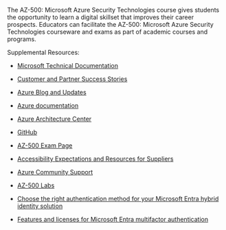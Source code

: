 The AZ-500: Microsoft Azure Security Technologies course gives students the opportunity to learn a digital skillset that improves their career prospects. Educators can facilitate the AZ-500: Microsoft Azure Security Technologies courseware and exams as part of academic courses and programs. 

Supplemental Resources: 

- [Microsoft Technical Documentation](https://aka.ms/docs) 

- [Customer and Partner Success Stories](https://azure.microsoft.com/resources/customer-stories/) 

- [Azure Blog and Updates ](https://azure.microsoft.com/blog/)

- [Azure documentation](https://aka.ms/azuredocs) 

- [Azure Architecture Center](https://aka.ms/azureac) 

- [GitHub](https://github.com/MicrosoftDocs/) 

- [AZ-500 Exam Page](https://aka.ms/az500exam)

- [Accessibility Expectations and Resources for Suppliers ](https://aka.ms/AccessibilityExpectations)

- [Azure Community Support](https://aka.ms/azurecommunitysupport) 

- [AZ-500 Labs ](https://aka.ms/AZ500labs)

- [Choose the right authentication method for your Microsoft Entra hybrid identity solution](/azure/active-directory/hybrid/choose-ad-authn) 

- [Features and licenses for Microsoft Entra multifactor authentication ](/azure/active-directory/authentication/concept-mfa-licensing)
